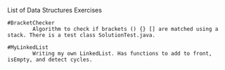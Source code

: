 	
List of Data Structures Exercises	

	#BracketChecker
			Algorithm to check if brackets () {} [] are matched using a stack. There is a test class SolutionTest.java.
	
	#MyLinkedList
			Writing my own LinkedList. Has functions to add to front, isEmpty, and detect cycles.
	
	
	